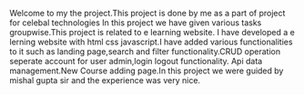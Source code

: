 Welcome to my the project.This project is done by me as a part of project for celebal technologies In this project we have given various tasks groupwise.This project is related to e learning website. I have developed a e lerning website with html css javascript.I have added various functionalities to it such as landing page,search and filter functionality.CRUD operation seperate account for user admin,login logout functionality. Api data management.New Course adding page.In this project we were guided by   mishal gupta sir and the experience was very nice. 

